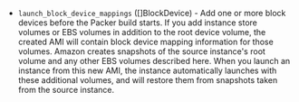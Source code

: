 <!-- Code generated from the comments of the LaunchBlockDevices struct in builder/amazon/common/block_device.go; DO NOT EDIT MANUALLY -->

-   `launch_block_device_mappings` ([]BlockDevice) - Add one
or more block devices before the Packer build starts. If you add instance
store volumes or EBS volumes in addition to the root device volume, the
created AMI will contain block device mapping information for those
volumes. Amazon creates snapshots of the source instance's root volume and
any other EBS volumes described here. When you launch an instance from this
new AMI, the instance automatically launches with these additional volumes,
and will restore them from snapshots taken from the source instance.
